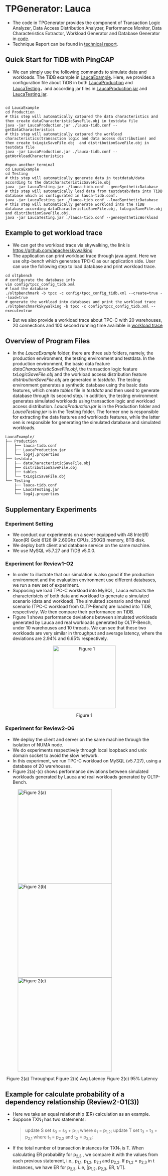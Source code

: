 # TPGenerator: Lauca

- The code in TPGenerator provides the component of Transaction Logic Analyzer, Data Access Distribution Analyzer, Performance Monitor, Data Characteristics Extractor, Workload Generator and Database Generator in [code](code/). 
- Technique Report can be found in [technical report](technical-report.pdf).

## Quick Start for TiDB with PingCAP

- We can simply use the following commands to simulate data and workloads.  The TiDB example in [LaucaExample](LaucaExample). Here, we provides a configuration file about TiDB in both [LaucaProduction](./LaucaExample/Production/lauca-tidb.config) and [LaucaTesting](./LaucaExample/Testing/lauca-tidb.conf)，and according jar files in [LaucaProduction.jar](./LaucaExample/Prodution/LaucaProduction.jar)  and [LaucaTesting.jar](./LaucaExample/Testing/LaucaTesting.jar).

```shell

cd LaucaExample
cd Production
# this step will automatically catpured the data characteristics and then create dataCharacteristicSaveFile.obj in testdata file
java -jar LaucaProduction.jar ./lauca-tidb.conf --getDataCharacteristics
# this step will automatically catpured the workload characteristics(transaction logic and data access distribution) and then create txLogicSaveFile.obj  and distributionSaveFile.obj in testdata file
java -jar LaucaProduction.jar ./lauca-tidb.conf --getWorkloadCharacteristics

#open anothor terminal
cd LaucaExample
cd Testing
# this step will automatically generate data in testdatab/data according to the dataCharacteristicSaveFile.obj
java -jar LaucaTesting.jar ./lauca-tidb.conf --geneSyntheticDatabase
# this step will automatically load data from testdatab/data into TiDB database which is configurated in lauca-tidb.conf.
java -jar LaucaTesting.jar ./lauca-tidb.conf --loadSyntheticDatabase
# this step will automatically generate workload into the TiDB database according dataCharacteristicSaveFile.obj, txLogicSaveFile.obj  and distributionSaveFile.obj.
java -jar LaucaTesting.jar ./lauca-tidb.conf --geneSyntheticWorkload
```



## Example to get workload trace

- We can get the workload trace via skywalking, the link is https://github.com/apache/skywalking
- The application can print workload trace through java agent. Here we use oltp-bench which generates TPC-C as our application side. User can use the following step to load database and print workload trace.

```
cd oltpbench
# configurate the database info
vim config/tpcc_config_tidb.xml
# load the database
./oltpbenchmark -b tpcc -c config/tpcc_config_tidb.xml --create=true --load=true
# generate the workload into databases and print the workload trace
./oltpbenchmarkSkywalking -b tpcc -c config/tpcc_config_tidb.xml --execute=true
```

- But we also provide a workload trace about TPC-C with 20 warehouses, 20 connections and 100 second running time available in [workload trace](./lauca-log)



## Overview of Program Files

- In the *LaucaExample* folder, there are three sub folders, namely, the production environment, the testing environment and testdata. In the production environment, the basic data feature *dataCharacteristicSaveFile.obj*, the transaction logic feature *txLogicSaveFile.obj* and the workload access distribution feature *distributionSaveFile.obj* are generated in *testdata*. The testing environment generates a synthetic database using the basic data features,  which create *tables* file  in *testdata* and then used to generate database through its second step. In addition, the testing environment generates simulated workloads using transaction logic and workload access distribution.  *LaucaProduction.jar*  is in the Production folder and *LaucaTesting.jar* is in the Testing  folder. The former one is responsible for extracting the data features and workloads features, while the latter oen is responsible for generating the simulated database and simulated workloads.

```tree
LaucaExample/
├── Production
│   ├── lauca-tidb.conf
│   ├── LaucaProduction.jar
│   └── log4j.properties
├── testdata
│   ├── dataCharacteristicSaveFile.obj
│   ├── distributionSaveFile.obj
│   ├── tables
│   └── txLogicSaveFile.obj
└── Testing
    ├── lauca-tidb.conf
    ├── LaucaTesting.jar
    └── log4j.properties

```

## Supplementary Experiments

### Experiment Setting

* We conduct our experiments on a sever equipped with 48 Intel(R) Xeon(R) Gold 6126 @ 2.60Ghz CPUs, 250GB memory, 8TB disk.   
* We deploy both client and database service on the same machine.
* We use MySQL v5.7.27 and TiDB v5.0.0.

### Experiment for Review1-O2
* In order to illustrate that our simulation is also good if the production environment and the evaluation environment use different databases, we run a new set of experiment. 
* Supposing we load TPC-C workload into MySQL, Lauca extracts the characteristcis of both data and workload to generate a simulated scenario (data and workload). The simulated scenario and the real scenario (TPC-C workload from OLTP-Bench) are loaded into TiDB, respectively. We then compare their performance on TiDB. 
* Figure 1 shows performance deviations between simulated workloads generated by Lauca and real workloads generated by OLTP-Bench, under 10 warehouses and 10 threads. We can see that these two workloads are very similar in throughput and average latency, where the deviations are 2.94% and 6.65% respectively.  

<p align="center">
  <img src="https://github.com/TPGenerator/TPGenerator/blob/main/img/Figure1.png?raw=true" alt="Figure 1",width="300" height="200"/>
</p>
<p align="center">Figure 1</p>

### Experiment for Review2-O6

* We deploy the client and server on the same machine through the isolation of NUMA node. 
* We do experiments respectively through local loopback and unix domain socket to avoid the slow network.
* In this experiment, we run TPC-C workload on MySQL (v5.7.27), using a database of 20 warehouses.
* Figure 2(a)-(c) shows performance deviations between simulated workloads generated by Lauca and real workloads generated by OLTP-Bench. 
<figure class="third"> 
    <img src="https://github.com/TPGenerator/TPGenerator/blob/main/img/Figure%202(a)%20Throughput.png?raw=true" alt="Figure 2(a)" title="Figure 2(a) Throughput" width="300" /><img src="https://github.com/TPGenerator/TPGenerator/blob/main/img/Figure%202(a)%20Throughput.png?raw=true" alt="Figure 2(b)" title="Figure 2(b) Avg Latency" width="300"/><img src="https://github.com/TPGenerator/TPGenerator/blob/main/img/Figure%202(c)%2095%20latency.png?raw=true" alt="Figure 2(c)" title="Figure 2(c) 95% Latency" width="300"/> </figure> 

​		Figure 2(a) Throughput						            	Figure 2(b) Avg Latency								Figure 2(c) 95% Latency	



## Example for calculate probability of a dependency relationship (Review2-O1(3))
- Here we take an equal relationship (ER) calculation as an example. 
- Suppose TXN<sub>1</sub> has two statements:
    > update S set s<sub>3</sub> = s<sub>3</sub> + p<sub>1,1</sub> where s<sub>1</sub> = p<sub>1,2</sub>;
    > update T set t<sub>3</sub> = t<sub>3</sub> + p<sub>2,1</sub> where t<sub>1</sub> = p<sub>2,2</sub> and t<sub>2</sub> = p<sub>2,3</sub>;
- If the total number of transaction instances for TXN<sub>1</sub> is T. When calculating ER probability for p<sub>2,3</sub> , we compare it with the values from each previous statement, i.e., p<sub>1,1</sub>, p<sub>1,2</sub>, p<sub>2,1</sub> and p<sub>2,2</sub>. If p<sub>1,2</sub> = p<sub>2,3</sub> in t instances, we have ER for p<sub>2,3</sub>, i..e, [p<sub>1,2</sub>, p<sub>2,3</sub>, ER, t/T]. 
